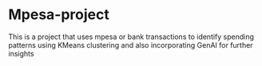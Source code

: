 # Mpesa-project
This is a project that uses mpesa or bank transactions to identify spending patterns using KMeans clustering and also incorporating GenAI for further insights
